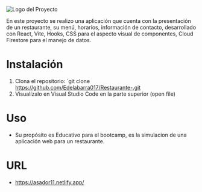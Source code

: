 ![Logo del Proyecto](https://github.com/Edelabarra017/Restaurante-/assets/146544229/e09a8af4-1caa-4acf-b854-de3155477468)

En este proyecto se realizo una aplicación que cuenta con la presentación de un restaurante, su menú, horarios, información de contacto, desarrollado con React, Vite, Hooks, CSS para el aspecto visual de componentes, Cloud Firestore para el manejo de datos. 


# Instalación

1. Clona el repositorio: `git clone https://github.com/Edelabarra017/Restaurante-.git 
2. Visualízalo en Visual Studio Code en la parte superior (open file)


# Uso

- Su propósito es Educativo para el bootcamp, es la simulacion de una aplicación web para un restaurante.


 # URL 

- https://asador11.netlify.app/
